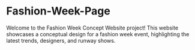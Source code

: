 # Fashion-Week-Page
Welcome to the Fashion Week Concept Website project! This website showcases a conceptual design for a fashion week event, highlighting the latest trends, designers, and runway shows.
